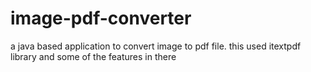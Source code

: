 # image-pdf-converter
a java based application to convert image to pdf file. this used itextpdf library and some of the features in there
